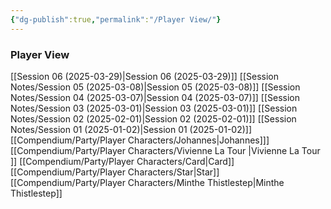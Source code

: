 ```yaml
---
{"dg-publish":true,"permalink":"/Player View/"}
---
```


### Player View
[[Session 06 (2025-03-29)\|Session 06 (2025-03-29)]]
[[Session Notes/Session 05 (2025-03-08)\|Session 05 (2025-03-08)]]
[[Session Notes/Session 04 (2025-03-07)\|Session 04 (2025-03-07)]]
[[Session Notes/Session 03 (2025-03-01)\|Session 03 (2025-03-01)]]
[[Session Notes/Session 02 (2025-02-01)\|Session 02 (2025-02-01)]]
[[Session Notes/Session 01 (2025-01-02)\|Session 01 (2025-01-02)]]
[[Compendium/Party/Player Characters/Johannes\|Johannes]]]
[[Compendium/Party/Player Characters/Vivienne La Tour  \|Vivienne La Tour  ]]
[[Compendium/Party/Player Characters/Card\|Card]]
[[Compendium/Party/Player Characters/Star\|Star]]
[[Compendium/Party/Player Characters/Minthe Thistlestep\|Minthe Thistlestep]]

